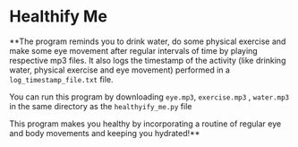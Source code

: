# Healthify Me

**The program reminds you to drink water, do some physical exercise and make some eye movement after regular intervals of time by playing respective mp3 files. It also logs the timestamp of the activity (like drinking water, physical exercise and eye movement) performed in a `log_timestamp_file.txt` file.

You can run this program by downloading `eye.mp3`, `exercise.mp3` , `water.mp3` in the same directory as the `healthyify_me.py` file

This program makes you healthy by incorporating a routine of regular eye and body movements and keeping you hydrated!**